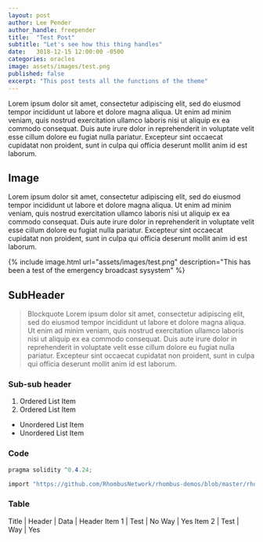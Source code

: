 ```yaml
---
layout: post
author: Lee Pender
author_handle: freepender
title:  "Test Post"
subtitle: "Let's see how this thing handles"
date:   3018-12-15 12:00:00 -0500
categories: oracles
image: assets/images/test.png
published: false
excerpt: "This post tests all the functions of the theme"
---
```


Lorem ipsum dolor sit amet, consectetur adipiscing elit, sed do eiusmod tempor
incididunt ut labore et dolore magna aliqua. Ut enim ad minim veniam, quis
nostrud exercitation ullamco laboris nisi ut aliquip ex ea commodo consequat.
Duis aute irure dolor in reprehenderit in voluptate velit esse cillum dolore eu
fugiat nulla pariatur. Excepteur sint occaecat cupidatat non proident, sunt in
culpa qui officia deserunt mollit anim id est laborum.

## Image

Lorem ipsum dolor sit amet, consectetur adipiscing elit, sed do eiusmod tempor
incididunt ut labore et dolore magna aliqua. Ut enim ad minim veniam, quis
nostrud exercitation ullamco laboris nisi ut aliquip ex ea commodo consequat.
Duis aute irure dolor in reprehenderit in voluptate velit esse cillum dolore eu
fugiat nulla pariatur. Excepteur sint occaecat cupidatat non proident, sunt in
culpa qui officia deserunt mollit anim id est laborum.

{% include image.html url="assets/images/test.png"
  description="This has been a test of the emergency broadcast sysystem" %}

## SubHeader

> Blockquote Lorem ipsum dolor sit amet, consectetur adipiscing elit, sed do
> eiusmod tempor incididunt ut labore et dolore magna aliqua. Ut enim ad minim
> veniam, quis nostrud exercitation ullamco laboris nisi ut aliquip ex ea
> commodo consequat. Duis aute irure dolor in reprehenderit in voluptate velit
> esse cillum dolore eu fugiat nulla pariatur. Excepteur sint occaecat cupidatat
> non proident, sunt in culpa qui officia deserunt mollit anim id est laborum.

### Sub-sub header

1.  Ordered List Item
2.  Ordered List Item

- Unordered List Item
- Unordered List Item

### Code

```csharp
pragma solidity ^0.4.24;

import "https://github.com/RhombusNetwork/rhombus-demos/blob/master/rhombus/rhombusClient.sol";
```

### Table

Title | Header | Data | Header
Item 1 | Test | No Way | Yes
Item 2 | Test | Way | Yes
